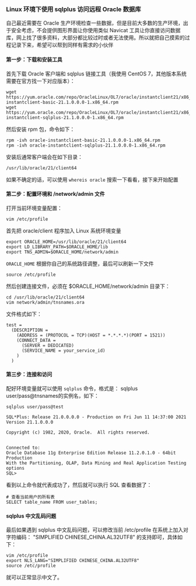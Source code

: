 ### Linux 环境下使用 sqlplus 访问远程 Oracle 数据库
自己最近需要在 Oracle 生产环境检查一些数据，但是目前大多数的生产环境，出于安全考虑，不会提供图形界面让你使用类似 Navicat 工具让你直接访问数据库，网上找了很多资料，大部分都比较过时或者无法使用。所以就把自己摸索的过程记录下来，希望可以帮到同样有需求的小伙伴

#### 第一步：下载和安装工具
首先下载 Oracle 客户端和 sqlplus 链接工具（我使用 CentOS 7，其他版本系统需要在官方找一下对应版本）：
```
wget https://yum.oracle.com/repo/OracleLinux/OL7/oracle/instantclient21/x86_64/getPackage/oracle-instantclient-basic-21.1.0.0.0-1.x86_64.rpm
wget https://yum.oracle.com/repo/OracleLinux/OL7/oracle/instantclient21/x86_64/getPackage/oracle-instantclient-sqlplus-21.1.0.0.0-1.x86_64.rpm
```

然后安装 rpm 包，命令如下：
```
rpm -ivh oracle-instantclient-basic-21.1.0.0.0-1.x86_64.rpm
rpm -ivh oracle-instantclient-sqlplus-21.1.0.0.0-1.x86_64.rpm
```

安装后通常客户端会在如下目录：
```
/usr/lib/oracle/21/client64
```
如果不确定的话，可以使用 `whereis oracle` 搜索一下看看，接下来开始配置

#### 第二步：配置环境和 /network/admin 文件
打开当前环境变量配置：
```
vim /etc/profile
```
首先把 oracle/client 程序加入 Linux 系统环境变量
```
export ORACLE_HOME=/usr/lib/oracle/21/client64
export LD_LIBRARY_PATH=$ORACLE_HOME/lib
export TNS_ADMIN=$ORACLE_HOME/network/admin
```
`ORACLE_HOME` 根据你自己的系统路径调整，最后可以刷新一下文件
```
source /etc/profile
```


然后创建连接文件，必须在 $ORACLE_HOME/network/admin 目录下：
```
cd /usr/lib/oracle/21/client64
vim network/admin/tnsnames.ora
```
文件格式如下：
```
test =
  (DESCRIPTION =
    (ADDRESS = (PROTOCOL = TCP)(HOST = *.*.*.*)(PORT = 1521))
    (CONNECT_DATA =
      (SERVER = DEDICATED)
      (SERVICE_NAME = your_service_id)
    )
  )
```

#### 第三步：连接和访问
配好环境变量就可以使用 `sqlplus` 命令，格式是： sqlplus user/pass@tnsnames的实例名，如下：
```
sqlplus user/pass@test

SQL*Plus: Release 21.0.0.0.0 - Production on Fri Jun 11 14:37:00 2021
Version 21.1.0.0.0

Copyright (c) 1982, 2020, Oracle.  All rights reserved.


Connected to:
Oracle Database 11g Enterprise Edition Release 11.2.0.1.0 - 64bit Production
With the Partitioning, OLAP, Data Mining and Real Application Testing options
SQL> 
```
看到以上命令就代表成功了，然后就可以执行 SQL 查看数据了：
```
# 查看当前用户的所有表
SELECT table_name FROM user_tables;
```

#### sqlplus 中文乱码问题

最后如果遇到 sqlplus 中文乱码问题，可以修改当前 /etc/profile 在系统上加入对字符编码： "SIMPLIFIED CHINESE_CHINA.AL32UTF8" 的支持即可，具体如下：
```
vim /etc/profile
export NLS_LANG="SIMPLIFIED CHINESE_CHINA.AL32UTF8"
source /etc/profile
```
就可以正常显示中文了。
